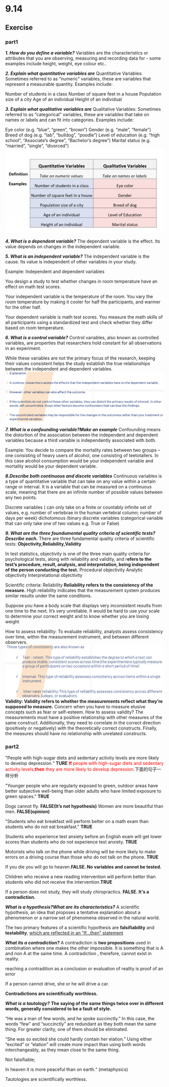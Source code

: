 # 9.14

## Exercise

### part1

***1. How do you define a variable?***
Variables are the characteristics or attributes that you are observing, measuring and recording data for - some examples include height, weight, eye colour etc..

***2. Explain what quantitative variables are***
Quantitative Variables: Sometimes referred to as “numeric” variables, these are variables that represent a measurable quantity. Examples include:

Number of students in a class
Number of square feet in a house
Population size of a city
Age of an individual
Height of an individual

***3. Explain what qualitative variables are***
Qualitative Variables: Sometimes referred to as “categorical” variables, these are variables that take on names or labels and can fit into categories. Examples include:

Eye color (e.g. “blue”, “green”, “brown”)
Gender (e.g. “male”, “female”)
Breed of dog (e.g. “lab”, “bulldog”, “poodle”)
Level of education (e.g. “high school”, “Associate’s degree”, “Bachelor’s degree”)
Marital status (e.g. “married”, “single”, “divorced”)
![](images/Picture1.png)

***4. What is a dependent variable?***
The dependent variable is the effect. Its value depends on changes in the independent variable.


***5. What is an independent variable?***
The independent variable is the cause. Its value is independent of other variables in your study.


Example: Independent and dependent variables

You design a study to test whether changes in room temperature have an effect on math test scores.

Your independent variable is the temperature of the room. You vary the room temperature by making it cooler for half the participants, and warmer for the other half.

Your dependent variable is math test scores. You measure the math skills of all participants using a standardized test and check whether they differ based on room temperature.

***6. What is a control variable?***
Control variables, also known as controlled variables, are properties that researchers hold constant for all observations in an experiment. 

While these variables are not the primary focus of the research, keeping their values consistent helps the study establish the true relationships between the independent and dependent variables.
![](images/Snipaste_2023-09-14_09-50-43.png)

***7. What is a confounding variable?Make an example***
Confounding means the distortion of the association between the independent and dependent variables because a third variable is independently associated with both.

Example: You decide to compare the mortality rates between two groups – one consisting of heavy users of alcohol, one consisting of teetotallers. In this case alcohol consumption would be your independent variable and mortality would be your dependent variable.

***8.Describe both continuous and discete variables***
Continuous variables is a type of quantitative variable that can take on any value within a certain range or interval. It is a variable that can be measured on a continuous scale, meaning that there are an infinite number of possible values between any two points.

Discrete variables ( can only take on a finite or countably infinite set of values, e.g. number of vertebrae in the human vertebral column;  number of days per week) 
dichotomous /binary discrete variables (categorical variable that can only take one of two values e.g. True or False)

***9. What are the three foundumental quality criteria of scientific tests? Describe each.***
There are three fundamental quality criteria of scientific tests: 
**Objectivity,Reliability,Validity**

In test statistics, objectivity is one of the three main quality criteria for psychological tests, along with reliability and validity, and r**efers to the test’s procedure, result, analysis, and interpretation, being independent of the person conducting the test.**
Procedural objectivity 
Analytic objectivity 
Interpretational objectivity

Scientific criteria: Reliability
**Reliability refers to the consistency of the measure.**
High reliability indicates that the measurement system produces similar results under the same conditions. 

Suppose you have a body scale that displays very inconsistent results from one time to the next. It’s very unreliable. It would be hard to use your scale to determine your correct weight and to know whether you are losing weight

How to assess reliability: 
To evaluate reliability, analysts assess consistency over time, within the measurement instrument, and between different observers. 
![](images/Snipaste_2023-09-14_10-07-02.png)
**Validity: Validity refers to whether the measurements reflect what they’re supposed to measure.**
Concern when you have to  measure elusive concepts such as fear or  self-esteem. 
How to assess validity?
The measurements must have a positive relationship with other measures of the same construct. Additionally, they need to correlate in the correct direction (positively or negatively) with the theoretically correct constructs. Finally, the measures should have no relationship with unrelated constructs.

### part2

"People with high-sugar diets and sedentary activity levels are more likely to develop depression.“ **TURE**
<font color=red>**If** people with high-sugar diets and sedentary activity levels,**then** they are more likely to develop depression.</font>下面的句子一样分析

"Younger people who are regularly exposed to green, outdoor areas have better subjective well-being than older adults who have limited exposure to green spaces." **TRUE**

Dogs cannot fly. **FALSE(It’s not hypothesis)**
Women are more beautiful than men. **FALSE(opinion)**

"Students who eat breakfast will perform better on a math exam than students who do not eat breakfast." **TRUE**

Students who experience test anxiety before an English exam will get lower scores than students who do not experience test anxiety. **TRUE**

Motorists who talk on the phone while driving will be more likely to make errors on a driving course than those who do not talk on the phone. **TRUE**

If you die you will go to heaven.**FALSE. No variables and cannot be tested.**

Children who receive a new reading intervention will perform better than students who did not receive the intervention.**TRUE**

If a person does not study, they will study chiropractics.
**FALSE. It's a contradiction.**

***What is a hypothesis?What are its characteristics?***
A scientific hypothesis, an idea that proposes a tentative explanation about a phenomenon or a narrow set of phenomena observed in the natural world.

The two primary features of a scientific hypothesis are **falsifiability** and **testability**, <u>which are reflected in an “If…then” statement</u>

***What its a contradiction?***
A contradiction is **two propositions** used in combination where one makes the other impossible. It is something that is A and non A at the same time. A contradiction , therefore, cannot exist in reality.

reaching a contradition as a conclusion or evaluation of reality is proof of an error

If a person cannot drive, she or he will drive a car.

**Contradictions are scientifically worthless.**

***What is a tautology?***
**The saying of the same things twice over in different words, generally considered to be a fault of style.**

“He was a man of few words, and he spoke succinctly.” In this case, the words “few” and “succinctly” are redundant as they both mean the same thing. For greater clarity, one of them should be eliminated.

“She was so excited she could hardly contain her elation.” Using either “excited” or “elation” will create more impact than using both words interchangeably, as they mean close to the same thing.

Not falsifiable;

In heaven it is more peaceful than on earth.“ 
(metaphysics)

Tautologies are scientifically worthless.

